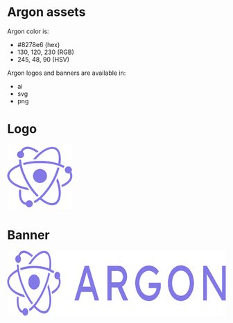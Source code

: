 # Argon assets

Argon color is:

- #8278e6 (hex)
- 130, 120, 230 (RGB)
- 245, 48, 90 (HSV)

Argon logos and banners are available in:

- ai
- svg
- png

# Logo

<img width="150" src="argon_logo.png"/>

# Banner

<img height="150" src="argon_banner.png"/>

